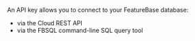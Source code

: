 An API key allows you to connect to your FeatureBase database:
* via the Cloud REST API
* via the FBSQL command-line SQL query tool
